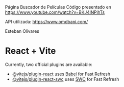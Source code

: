 Página Buscador de Películas
Código presentado en 
https://www.youtube.com/watch?v=BKJ4lNPihTs

API utilizada: https://www.omdbapi.com/

Esteban Olivares
# React + Vite
Currently, two official plugins are available:
- [@vitejs/plugin-react](https://github.com/vitejs/vite-plugin-react/blob/main/packages/plugin-react/README.md) uses [Babel](https://babeljs.io/) for Fast Refresh
- [@vitejs/plugin-react-swc](https://github.com/vitejs/vite-plugin-react-swc) uses [SWC](https://swc.rs/) for Fast Refresh
